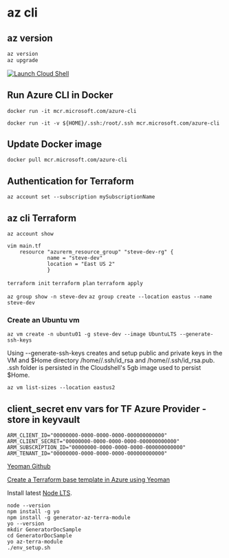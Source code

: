 # az cli

## az version
```bash
az version
az upgrade
```

[![Launch Cloud Shell](https://azurecomcdn.azureedge.net/mediahandler/acomblog/media/Default/blog/launchcloudshell.png "Launch Cloud Shell")](https://shell.azure.com)

## Run Azure CLI in Docker
`docker run -it mcr.microsoft.com/azure-cli`

`docker run -it -v ${HOME}/.ssh:/root/.ssh mcr.microsoft.com/azure-cli`

## Update Docker image
`docker pull mcr.microsoft.com/azure-cli`
    
## Authentication for Terraform
`az account set --subscription mySubscriptionName`

## az cli Terraform
`az account show`
```
vim main.tf    
    resource "azurerm_resource_group" "steve-dev-rg" {
             name = "steve-dev"
             location = "East US 2"
             }
```    

`terraform init`
`terraform plan`
`terraform apply`

`az group show -n steve-dev`
`az group create --location eastus --name steve-dev`

### Create an Ubuntu vm
`az vm create -n ubuntu01 -g steve-dev --image UbuntuLTS --generate-ssh-keys`

Using --generate-ssh-keys creates and setup public and private keys in the VM and 
$Home directory /home/<user>/.ssh/id_rsa and /home/<user>/.ssh/id_rsa.pub. 
.ssh folder is persisted in the Cloudshell's 5gb image used to persist $Home.

`az vm list-sizes --location eastus2`

## client_secret env vars for TF Azure Provider - store in keyvault
```
ARM_CLIENT_ID="00000000-0000-0000-0000-000000000000"
ARM_CLIENT_SECRET="00000000-0000-0000-0000-000000000000"
ARM_SUBSCRIPTION_ID="00000000-0000-0000-0000-000000000000"
ARM_TENANT_ID="00000000-0000-0000-0000-000000000000"
```
[Yeoman Github](https://github.com/azure/generator-az-terra-module)

[Create a Terraform base template in Azure using Yeoman](https://docs.microsoft.com/en-us/azure/developer/terraform/create-base-template-using-yeoman)

Install latest [Node LTS](https://nodejs.org). 
```
node --version
npm install -g yo
npm install -g generator-az-terra-module
yo --version
mkdir GeneratorDocSample
cd GeneratorDocSample
yo az-terra-module
./env_setup.sh
```
